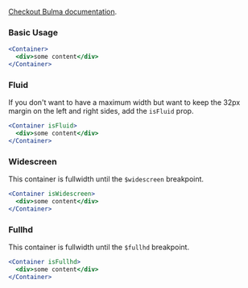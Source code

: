 [Checkout Bulma documentation](https://bulma.io/documentation/layout/container/).

### Basic Usage

```jsx
<Container>
  <div>some content</div>
</Container>
```

### Fluid

If you don't want to have a maximum width but want to keep the 32px margin on the left and right sides, add the `isFluid` prop.

```jsx
<Container isFluid>
  <div>some content</div>
</Container>
```

### Widescreen

This container is fullwidth until the `$widescreen` breakpoint. 

```jsx
<Container isWidescreen>
  <div>some content</div>
</Container>
```

### Fullhd

This container is fullwidth until the `$fullhd` breakpoint. 

```jsx
<Container isFullhd>
  <div>some content</div>
</Container>
```
